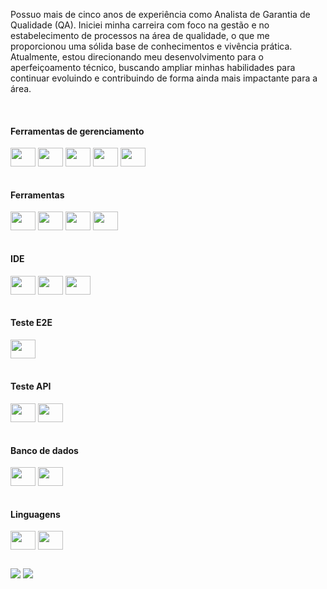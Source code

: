 Possuo mais de cinco anos de experiência como Analista de Garantia de Qualidade (QA). Iniciei minha carreira com foco na gestão e no estabelecimento de processos na área de qualidade, o que me proporcionou uma sólida base de conhecimentos e vivência prática. Atualmente, estou direcionando meu desenvolvimento para o aperfeiçoamento técnico, buscando ampliar minhas habilidades para continuar evoluindo e contribuindo de forma ainda mais impactante para a área.

<div style="display: inline_block"><br>
  <h4 align="left">Ferramentas de gerenciamento </h4>
  
  <img align="center" height="30" width="40" src="https://cdn.jsdelivr.net/gh/devicons/devicon@latest/icons/trello/trello-original.svg" />
  <img align="center" height="30" width="40" src="https://www.getxray.app/hubfs/Xray-Logo-Website-150x61px-24.svg" />
  <img align="center" height="30" width="40" src="https://www.testrail.com/wp-content/uploads/2022/12/TestRail_Logo_Main_01.svg" />
  <img align="center" height="30" width="40" src="https://cdn.jsdelivr.net/gh/devicons/devicon@latest/icons/jira/jira-original.svg" /> 
  <img align="center" height="30" width="40" src="https://qase.io/images/qase-logo-white.svg" />  
  
</div>

<div style="display: inline_block"><br>
  <h4 align="left">Ferramentas</h4>
  <img align="center" height="30" width="40" src="https://cdn.jsdelivr.net/gh/devicons/devicon@latest/icons/browserstack/browserstack-original.svg" >
  <img align="center" height="30" width="40" src="https://cdn.jsdelivr.net/gh/devicons/devicon@latest/icons/bitbucket/bitbucket-original.svg" />   
  <img  align="center" height="30" width="40" src="https://cdn.jsdelivr.net/gh/devicons/devicon@latest/icons/eslint/eslint-original.svg" />
  <img align="center" height="30" width="40" src="https://cdn.jsdelivr.net/gh/devicons/devicon@latest/icons/confluence/confluence-plain.svg" />            
</div>

<div style="display: inline_block"><br>
  <h4 align="left">IDE</h4>
  <img align="center" height="30" width="40" src="https://cdn.jsdelivr.net/gh/devicons/devicon@latest/icons/androidstudio/androidstudio-original.svg" />
  <img align="center" height="30" width="40" src="https://cdn.jsdelivr.net/gh/devicons/devicon@latest/icons/visualstudio/visualstudio-plain.svg" />
  <img align="center" height="30" width="40" src="https://cdn.jsdelivr.net/gh/devicons/devicon@latest/icons/vscode/vscode-original.svg" />      
</div>

<div style="display: inline_block"><br>
  <h4 align="left">Teste E2E </h4>
  <img align="center" height="30" width="40" src="https://cdn.jsdelivr.net/gh/devicons/devicon@latest/icons/cypressio/cypressio-original.svg" />
</div>

<div style="display: inline_block"><br>
  <h4 align="left">Teste API </h4>
  <img align="center" height="30" width="40" src="https://cdn.jsdelivr.net/gh/devicons/devicon@latest/icons/cypressio/cypressio-original.svg" />
  <img align="center" height="30" width="40"  src="https://cdn.jsdelivr.net/gh/devicons/devicon@latest/icons/postman/postman-original.svg" />                  
</div>



<div style="display: inline_block"><br>
  <h4 align="left">Banco de dados</h4>
  <img align="center" height="30" width="40" src="https://cdn.jsdelivr.net/gh/devicons/devicon@latest/icons/firebase/firebase-original.svg" />
  <img align="center" height="30" width="40" src="https://cdn.jsdelivr.net/gh/devicons/devicon@latest/icons/mysql/mysql-original.svg" /> 
</div>
  
<div style="display: inline_block"><br>
  <h4 align="left">Linguagens</h4>
  <img align="center" height="30" width="40" src="https://cdn.jsdelivr.net/gh/devicons/devicon@latest/icons/php/php-original.svg" />
  <img align="center"  height="30" width="40" src="https://cdn.jsdelivr.net/gh/devicons/devicon@latest/icons/javascript/javascript-original.svg" />     
</div>
  
  ##
 
<div> 
  <a href = "mailto:nayaracosta092@gmail.com"><img src="https://img.shields.io/badge/-Gmail-%23333?style=for-the-badge&logo=gmail&logoColor=white" target="_blank"></a>
  <a href="https://www.linkedin.com/in/nayara-s-324123141/" target="_blank"><img src="https://img.shields.io/badge/-LinkedIn-%230077B5?style=for-the-badge&logo=linkedin&logoColor=white" target="_blank"></a> 
  
</div>
